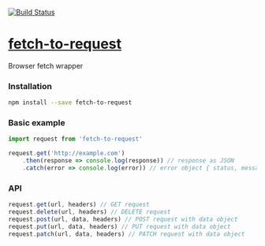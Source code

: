 [![Build Status](https://travis-ci.org/salikovpro/fetch-to-request.svg?branch=master)](https://travis-ci.org/salikovpro/fetch-to-request)

# [fetch-to-request](https://www.npmjs.com/package/fetch-to-request)
Browser fetch wrapper

### Installation
```bash
npm install --save fetch-to-request
```

### Basic example
```javascript
import request from 'fetch-to-request'

request.get('http://example.com')
	.then(response => console.log(response)) // response as JSON
	.catch(error => console.log(error)) // error object { status, message }

```

### API
```javascript
request.get(url, headers) // GET request
request.delete(url, headers) // DELETE request
request.post(url, data, headers) // POST request with data object
request.put(url, data, headers) // PUT request with data object
request.patch(url, data, headers) // PATCH request with data object
```
